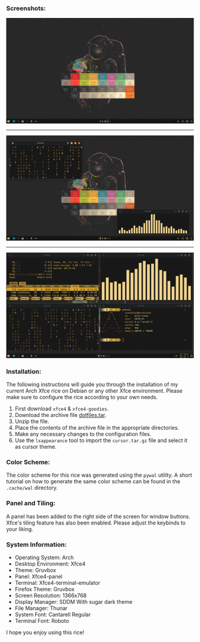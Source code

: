 ### Screenshots:

![Desktop](.assets/screenshots/2023-08-03_15-15.png) <hr>
![With some utilities](.assets/screenshots/2023-08-03_15-13.png) <hr>
![Tilled Window](.assets/screenshots/2023-08-03_18-38.png)

### Installation:
The following instructions will guide you through the installation of my current Arch Xfce rice on Debian or any other Xfce environment. Please make sure to configure the rice according to your own needs.

1. First download `xfce4` & `xfce4-goodies`.
2. Download the archive file [dotfiles.tar](https://mega.nz/file/3EMnUBhZ#keXOrmTesk7oUJ1DjA0gAL02WMu9_L5dSg7RNZJKt_Y).
3. Unzip the file.
4. Place the contents of the archive file in the appropriate directories.
5. Make any necessary changes to the configuration files.
6. Use the `lxappearance` tool to import the `cursor.tar.gz` file and select it as cursor theme.

### Color Scheme:
The color scheme for this rice was generated using the `pywal` utility. A short tutorial on how to generate the same color scheme can be found in the `.cache/wal` directory.

### Panel and Tiling:
A panel has been added to the right side of the screen for window buttons. Xfce's tiling feature has also been enabled. Please adjust the keybinds to your liking.

### System Information:
- Operating System: Arch
- Desktop Environment: Xfce4
- Theme: Gruvbox
- Panel: Xfce4-panel
- Terminal: Xfce4-terminal-emulator
- Firefox Theme: Gruvbox
- Screen Resolution: 1366x768
- Display Manager: SDDM With sugar dark theme
- File Manager: Thunar
- System Font: Cantarell Regular
- Terminal Font: Roboto
  
I hope you enjoy using this rice!
